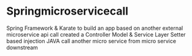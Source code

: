 # Springmicroservicecall
Spring Framework & Karate to build an app based on another external microservice api call 
created a Controller Model & Service Layer Setter based injection JAVA
call another micro service from micro service downstream

